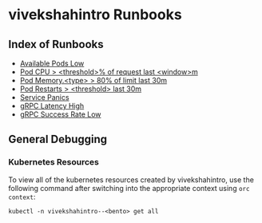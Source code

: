 
<!-- Space: https://outreach-io.atlassian.net/wiki/spaces/SP/overview?homepageId=2320568393 -->
<!-- Parent: Service Documentation 🧊 -->
<!-- Parent: vivekshahintro 🧊 -->
<!-- Title: vivekshahintro Runbooks 🧊 -->

# vivekshahintro Runbooks

## Index of Runbooks

* [Available Pods Low](./runbooks/available-pods-low.md)
* [Pod CPU > \<threshold\>% of request last \<window\>m](./runbooks/pod-cpu.md)
* [Pod Memory.\<type\> > 80% of limit last 30m](./runbooks/pod-memory.md)
* [Pod Restarts > \<threshold\> last 30m](./runbooks/pod-restarts.md)
* [Service Panics](./runbooks/service-panics.md)
* [gRPC Latency High](./runbooks/grpc-latency-high.md)
* [gRPC Success Rate Low](./runbooks/grpc-success-rate-low.md)
<!-- <<Stencil::Block(additionalRunbookLinks)>> -->

<!-- <</Stencil::Block>> -->

## General Debugging

### Kubernetes Resources

To view all of the kubernetes resources created by vivekshahintro, use the following command after
switching into the appropriate context using `orc context`:

```shell
kubectl -n vivekshahintro--<bento> get all
```

<!-- <<Stencil::Block(generalDebugging)>> -->

<!-- <</Stencil::Block>> -->
